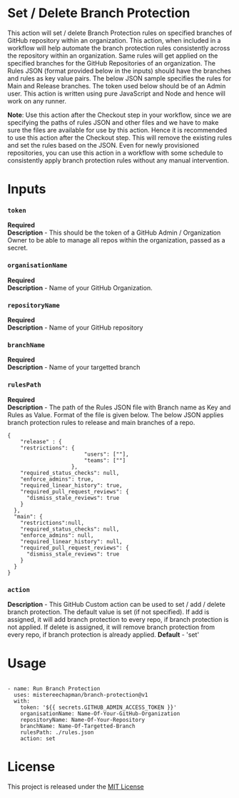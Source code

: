# Set / Delete Branch Protection

This action will set / delete Branch Protection rules on specified branches of GitHub repository within an organization. This action, when included in a workflow will help automate the branch protection rules consistently across the repository within an organization. Same rules will get applied on the specified branches for the GitHub Repositories of an organization. The Rules JSON (format provided below in the inputs) should have the branches and rules as key value pairs. The below JSON sample specifies the rules for Main and Release branches. The token used below should be of an Admin user. This action is written using pure JavaScript and Node and hence will work on any runner. 

**Note**: Use this action after the Checkout step in your workflow, since we are specifying the paths of rules JSON and other files and we have to make sure the files are available for use by this action. Hence it is recommended to use this action after the Checkout step. This will remove the existing rules and set the rules based on the JSON. Even for newly provisioned repositories, you can use this action in a workflow with some schedule to consistently apply branch protection rules without any manual intervention.

# Inputs

### `token`
**Required**  
**Description** - This should be the token of a GitHub Admin / Organization Owner to be able to manage all repos within the organization, passed as a secret.

### `organisationName`
**Required**  
**Description** - Name of your GitHub Organization.  

### `repositoryName`
**Required**  
**Description** - Name of your GitHub repository

### `branchName`
**Required**  
**Description** - Name of your targetted branch

### `rulesPath`
**Required**  
**Description** - The path of the Rules JSON file with Branch name as Key and Rules as Value. Format of the file is given below. The below JSON applies branch protection rules to release and main branches of a repo.

```
{ 
    "release" : {
    "restrictions": {
                        "users": [""],
                        "teams": [""]
                    },                              
    "required_status_checks": null,
    "enforce_admins": true,
    "required_linear_history": true,
    "required_pull_request_reviews": {
      "dismiss_stale_reviews": true
    }
  },
  "main": {
    "restrictions":null,                              
    "required_status_checks": null,
    "enforce_admins": null,
    "required_linear_history": null,
    "required_pull_request_reviews": {
      "dismiss_stale_reviews": true
    }
  }
}
```

### `action`
**Description** - This GitHub Custom action can be used to set / add / delete branch protection. The default value is set (if not specified). If add is assigned, it will add branch protection to every repo, if branch protection is not applied. If delete is assigned, it will remove branch protection from every repo, if branch protection is already applied.
**Default** - 'set'

# Usage

```

- name: Run Branch Protection
  uses: mistereechapman/branch-protection@v1
  with:
    token: '${{ secrets.GITHUB_ADMIN_ACCESS_TOKEN }}' 
    organisationName: Name-Of-Your-GitHub-Organization
    repositoryName: Name-Of-Your-Repository
    branchName: Name-Of-Targetted-Branch
    rulesPath: ./rules.json 
    action: set
```
# License

This project is released under the [MIT License](LICENSE)

